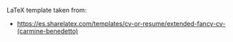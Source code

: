 LaTeX template taken from:
* https://es.sharelatex.com/templates/cv-or-resume/extended-fancy-cv-(carmine-benedetto)
